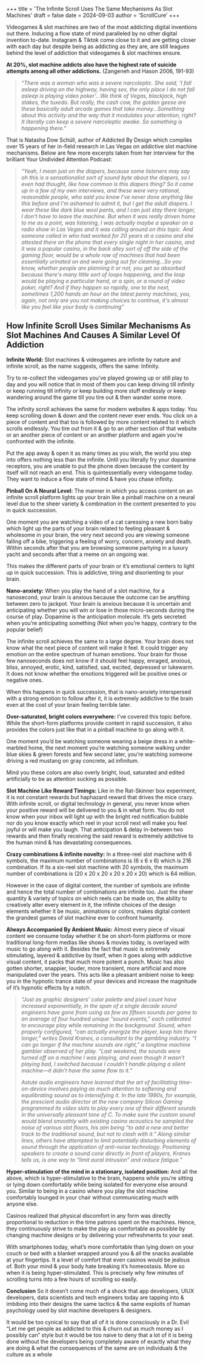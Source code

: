 +++
title = 'The Infinite Scroll Uses The Same Mechanisms As Slot Machines'
draft = false
date = 2024-09-03
author = 'ScrollCure'
+++

Videogames & slot machines are two of the most addicting digital inventions out there. Inducing a flow state of mind paralleled by no other digital invention to-date. Instagram & Tiktok come close to it and are getting closer with each day but despite being as addicting as they are, are still leagues behind the level of addiction that videogames & slot machines ensure. 

**At 20%, slot machine addicts also have the highest rate of suicide attempts among all other addictions.** (Zangeneh and Hason 2006, 191-93)

> *“There was a woman who was a severe narcoleptic. She said, ‘I fall asleep driving on the highway, having sex, the only place I do not fall asleep is playing video poker’...We think of Vegas, 
> blackjack, high stakes, the tuxedo. But really, the cash cow, the golden geese are these basically adult arcade games that take money...Something about this activity and the way that it modulates your 
> attention, right? It literally can keep a severe narcoleptic awake. So something is happening there."* 

That is Natasha Dow Schüll, author of Addicted By Design which compiles over 15 years of her in-field research in Las Vegas on addictive slot machine mechanisms. Below are few more excerpts taken from her interview for the brilliant Your Undivided Attention Podcast:

> *“Yeah, I mean just on the diapers, because some listeners may say oh this is a sensationalist sort of sound byte about the diapers, so I even had thought, like how common is this diapers thing? So it 
> came up in a few of my own interviews, and these were very rational, reasonable people, who said you know I've never done anything like this before and I'm ashamed to admit it, but I get the adult 
> diapers. I wear these like dark blue wool pants, and I can just stay there longer, I don't have to leave the machine. But when it was really driven home to me as a point, was listening, I was actually 
> maybe a speaker on a radio show in Las Vegas and it was calling around on this topic. And someone called in who had worked for 20 years at a casino and she attested there on the phone that every single 
> night in her casino, and it was a popular casino, in the back alley sort of off the side of the gaming floor, would be a whole row of machines that had been essentially urinated on and were going out 
> for cleaning...So you know, whether people are planning it or not, you get so absorbed because there's many little sort of loops happening, and the loop would be playing a particular hand, or a spin, 
> or a round of video poker, right? And if they happen so rapidly, one to the next, sometimes 1,200 hands an hour on the latest penny machines, you, again, not only are you not making choices to 
> continue, it's almost like you feel like your body is continuing”*

## How Infinite Scroll Uses Similar Mechanisms As Slot Machines And Causes A Similar Level Of Addiction

**Infinite World:** Slot machines & videogames are infinite by nature and infinite scroll, as the name suggests, offers the same: Infinity.

Try to re-collect the videogames you’ve played growing up or still play to day and you will notice that in most of them you can keep driving till infinity or keep running till infinity or keep building more stuff endlessly or keep wandering around the game till you tire out & then wander some more. 

The infinity scroll achieves the same for modern websites & apps today. You keep scrolling down & down and the content never ever ends. You click on a piece of content and that too is followed by more content related to it which scrolls endlessly. You tire out from it & go to an other section of that website or an another piece of content or an another platform and again you’re confronted with the infinite. 

Put the app away & open it as many times as you wish, the world you step into offers nothing less than the infinite. Until you literally fry your dopamine receptors, you are unable to put the phone down because the content by itself will not reach an end. 
This is quintessentially every videogame today. They want to induce a flow state of mind & have you chase infinity.

**Pinball On A Neural Level:** The manner in which you access content on an infinite scroll platform lights up your brain like a pinball machine on a neural level due to the sheer variety & combination in the content presented to you in quick succession. 

One moment you are watching a video of a cat caressing a new born baby which light up the parts of your brain related to feeling pleasant & wholesome in your brain, the very next second you are viewing someone falling off a bike, triggering a feeling of worry, concern, anxiety and death. Within seconds after that you are browsing someone partying in a luxury yacht and seconds after that a meme on an ongoing war. 

This makes the different parts of your brain or it’s emotional centers to light up in quick succession. This is addictive, tiring and disorienting to your brain.

**Nano-anxiety:** When you play the hand of a slot machine, for a nanosecond, your brain is anxious because the outcome can be anything between zero to jackpot. Your brain is anxious because it is uncertain and anticipating whether you will win or lose in those micro-seconds during the course of play. Dopamine is the anticipation molecule. It’s gets secreted when you’re anticipating something (Not when you’re happy, contrary to the popular belief)

The infinite scroll achieves the same to a large degree. Your brain does not know what the next piece of content will make it feel. It could trigger any emotion on the entire spectrum of human emotions. Your brain for those few nanoseconds does not know if it should feel happy, enraged, anxious, bliss, annoyed, erotic, kind, satisfied, sad, excited, depressed or lukewarm. It does not know whether the emotions triggered will be positive ones or negative ones.

When this happens in quick succession, that is nano-anxiety interspersed with a strong emotion to follow after it, it is extremely addictive to the brain even at the cost of your brain feeling terrible later.

**Over-saturated, bright colors everywhere:** I’ve covered this topic before. While the short-form platforms provide content in rapid succession, it also provides the colors just like that in a pinball machine to go along with it.

One moment you’d be watching someone wearing a beige dress in a white-marbled home, the next moment you’re watching someone walking under blue skies & green forests and few second later, you’re watching someone driving a red mustang on gray concrete, ad infinitum. 

Mind you these colors are also overly bright, loud, saturated and edited artificially to be as attention sucking as possible.

**Slot Machine Like Reward Timings:** Like in the Rat-Skinner box experiment, it is not constant rewards but haphazard reward that drives the mice crazy. With infinite scroll, or digital technology in general, you never know when your positive reward will be delivered to you & in what form. You do not know when your inbox will light up with the bright red notification bubble nor do you know exactly which reel in your scroll next will make you feel joyful or will make you laugh. That anticipation & delay in-between two rewards and then finally receiving the said reward is extremely addictive to the human mind & has devastating consequences.

**Crazy combinations & infinite novelty:** In a three-reel slot machine with 6 symbols, the maximum number of combinations is (6 x 6 x 6) which is 216 combination. If its a six-reel slot machine with 20 symbols, the maximum number of combinations is (20 x 20 x 20 x 20 x 20 x 20) which is 64 million.

However in the case of digital content, the number of symbols are infinite and hence the total number of combinations are infinite too. Just the sheer quantity & variety of topics on which reels can be made on, the ability to creatively alter every element in it, the infinite choices of the design elements whether it be music, animations or colors, makes digital content the grandest games of slot machine ever to confront humanity.

**Always Accompanied By Ambient Music:** Almost every piece of visual content we consume today whether it be on short-form platforms or more traditional long-form medias like shows & movies today, is overlayed with music to go along with it. Besides the fact that music is extremely stimulating, layered & addictive by itself, when it goes along with addictive visual content, it packs that much more potent a punch. Music has also gotten shorter, snappier, louder, more transient, more artificial and more manipulated over the years. This acts like a pleasant ambient noise to keep you in the hypnotic trance state of your devices and increase the magnitude of it’s hypnotic effects by a notch.

> *“Just as graphic designers’ color palette and pixel count have increased exponentially, in the span of a single decade sound engineers have gone from using as few as fifteen sounds per game to an 
> average of four hundred unique “sound events,” each calibrated to encourage play while remaining in the background. Sound, when properly configured, “can actually energize the player, keep him there 
> longer,” writes David Kranes, a consultant to the gambling industry. “I can go longer if the machine sounds are right,” a longtime machine gambler observed of her play. “Last weekend, the sounds were 
> turned off on a machine I was playing, and even though it wasn’t playing bad, I switched because I couldn’t handle playing a silent machine—it didn’t have the same flow to it.”*
>
> *Astute audio engineers have learned that the art of facilitating time-on-device involves paying as much attention to softening and equilibrating sound as to intensifying it. In the late 1990s, for 
> example, the prescient audio director at the new company Silicon Gaming programmed its video slots to play every one of their different sounds in the universally pleasant tone of C. To make sure the 
> custom sound would blend smoothly with existing casino acoustics he sampled the noise of various slot floors, his aim being “to add a new and better track to the traditional sound, but not to clash 
> with it.” Along similar lines, others have attempted to limit potentially disturbing elements of sound through the application of anti-noise technology. Positioning speakers to create a sound cone 
> directly in front of players, Kranes tells us, is one way to “limit aural intrusion” and reduce fatigue.”* 

**Hyper-stimulation of the mind in a stationary, isolated position:** And all the above, which is hyper-stimulative to the brain, happens while you’re sitting or lying down comfortably while being isolated for everyone else around you. Similar to being in a casino where you play the slot machine comfortably lounged in your chair without communicating much with anyone else. 

Casinos realized that physical discomfort in any form was directly proportional to reduction in the time patrons spent on the machines. Hence, they continuously strive to make the play as comfortable as possible by changing machine designs or by delivering your refreshments to your seat.

With smartphones today, what’s more comfortable than lying down on your couch or bed with a blanket wrapped around you & all the snacks available at your fingertips. It a level of comfort that even casinos would be jealous of. Both your mind & your body hate breaking it’s homeostasis. More so when it is being hyper-stimulated. This is precisely why few minutes of scrolling turns into a few hours of scrolling so easily.

**Conclusion**
So it doesn’t come much of a shock that app developers, UIUX developers, data scientists and tech engineers today are tapping into & imbibing into their designs the same tactics & the same exploits of human psychology used by slot machine developers & designers. 

It would be too cynical to say that all of it is done consciously in a Dr. Evil “Let me get people as addicted to this & churn out as much money as I possibly can” style but it would be too naive to deny that a lot of it is being done without the developers being completely aware of exactly what they are doing & what the consequences of the same are on individuals & the culture as a whole
